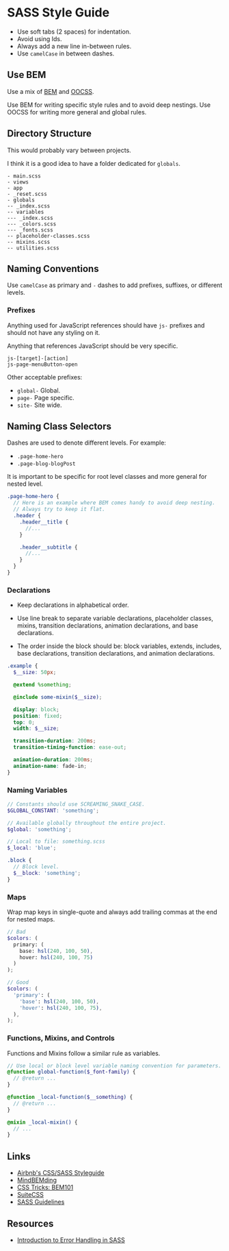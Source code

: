 # SASS Style Guide

- Use soft tabs (2 spaces) for indentation.
- Avoid using Ids.
- Always add a new line in-between rules.
- Use `camelCase` in between dashes.

## Use BEM

Use a mix of [BEM](https://en.bem.info/methodology/) and [OOCSS](http://thesassway.com/intermediate/using-object-oriented-css-with-sass).

Use BEM for writing specific style rules and to avoid deep nestings.
Use OOCSS for writing more general and global rules.

## Directory Structure

This would probably vary between projects.

I think it is a good idea to have a folder dedicated for `globals`.

```
- main.scss
- views
- app
- _reset.scss
- globals
-- _index.scss
-- variables
--- _index.scss
--- _colors.scss
--- _fonts.scss
-- placeholder-classes.scss
-- mixins.scss
-- utilities.scss
```

## Naming Conventions

Use `camelCase` as primary and `-` dashes to add prefixes, suffixes, or different levels.

### Prefixes

Anything used for JavaScript references should have
`js-` prefixes and should not have any styling on it.

Anything that references JavaScript should be very specific.

```
js-[target]-[action]
js-page-menuButton-open
```

Other acceptable prefixes:

- `global-` Global.
- `page-` Page specific.
- `site-` Site wide.

## Naming Class Selectors

Dashes are used to denote different levels.
For example:

- `.page-home-hero`
- `.page-blog-blogPost`

It is important to be specific for root level classes and more general for nested level.

```scss
.page-home-hero {
  // Here is an example where BEM comes handy to avoid deep nesting.
  // Always try to keep it flat.
  .header {
    .header__title {
      //...
    }

    .header__subtitle {
      //...
    }
  }
}
```

### Declarations

- Keep declarations in alphabetical order.

- Use line break to separate variable declarations, placeholder classes, mixins, transition declarations, animation declarations, and base declarations.

- The order inside the block should be: block variables, extends, includes,
base declarations, transition declarations, and animation declarations.

```scss
.example {
  $__size: 50px;

  @extend %something;

  @include some-mixin($__size);

  display: block;
  position: fixed;
  top: 0;
  width: $__size;

  transition-duration: 200ms;
  transition-timing-function: ease-out;

  animation-duration: 200ms;
  animation-name: fade-in;
}
```

### Naming Variables

```scss
// Constants should use SCREAMING_SNAKE_CASE.
$GLOBAL_CONSTANT: 'something';

// Available globally throughout the entire project.
$global: 'something';

// Local to file: something.scss
$_local: 'blue';

.block {
  // Block level.
  $__block: 'something';
}
```

### Maps

Wrap map keys in single-quote and always add trailing commas
at the end for nested maps.

```scss
// Bad
$colors: (
  primary: (
    base: hsl(240, 100, 50),
    hover: hsl(240, 100, 75)
  )
);

// Good
$colors: (
  'primary': (
    'base': hsl(240, 100, 50),
    'hover': hsl(240, 100, 75),
  ),
);
```

### Functions, Mixins, and Controls

Functions and Mixins follow a similar rule as variables.
```scss
// Use local or block level variable naming convention for parameters.
@function global-function($_font-family) {
  // @return ...
}

@function _local-function($__something) {
  // @return ...
}

@mixin _local-mixin() {
  // ...
}
```

## Links

- [Airbnb's CSS/SASS Styleguide](https://github.com/airbnb/css)
- [MindBEMding](https://csswizardry.com/2013/01/mindbemding-getting-your-head-round-bem-syntax/)
- [CSS Tricks: BEM101](https://css-tricks.com/bem-101/)
- [SuiteCSS](https://github.com/suitcss/suit/blob/master/doc/naming-conventions.md)
- [SASS Guidelines](https://sass-guidelin.es/#loops)

## Resources

- [Introduction to Error Handling in SASS](https://webdesign.tutsplus.com/tutorials/an-introduction-to-error-handling-in-sass--cms-19996)